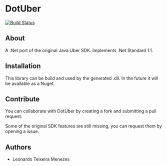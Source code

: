 # DotUber

[![Build Status](https://travis-ci.org/LTMenezes/DotUber.svg?branch=master)](https://travis-ci.org/LTMenezes/DotUber)

## About

A .Net port of the original Java Uber SDK. Implements .Net Standard 1.1.

## Installation

This library can be build and used by the generated .dll.
In the future it will be available as a Nuget.

## Contribute
You can collaborate with DotUber by creating a fork and submitting a pull request.

Some of the original SDK features are still missing, you can request them by opening a issue.

## Authors
- Leonardo Teixeira Menezes